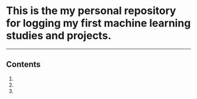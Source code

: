 # This is the my personal repository for logging my first machine learning studies and projects.
---
## Contents
1.
2.
3.

